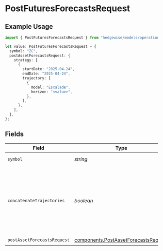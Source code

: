 # PostFuturesForecastsRequest

## Example Usage

```typescript
import { PostFuturesForecastsRequest } from "hedgewise/models/operations";

let value: PostFuturesForecastsRequest = {
  symbol: "ZC",
  postAssetForecastsRequest: {
    strategy: [
      {
        startDate: "2025-04-24",
        endDate: "2025-04-24",
        trajectory: [
          {
            model: "Escalade",
            horizon: "<value>",
          },
        ],
      },
    ],
  },
};
```

## Fields

| Field                                                                                                                        | Type                                                                                                                         | Required                                                                                                                     | Description                                                                                                                  | Example                                                                                                                      |
| ---------------------------------------------------------------------------------------------------------------------------- | ---------------------------------------------------------------------------------------------------------------------------- | ---------------------------------------------------------------------------------------------------------------------------- | ---------------------------------------------------------------------------------------------------------------------------- | ---------------------------------------------------------------------------------------------------------------------------- |
| `symbol`                                                                                                                     | *string*                                                                                                                     | :heavy_check_mark:                                                                                                           | Future symbol                                                                                                                | ZC                                                                                                                           |
| `concatenateTrajectories`                                                                                                    | *boolean*                                                                                                                    | :heavy_minus_sign:                                                                                                           | Return a concatenated version of the requested trajectories as if it was coming from a single model. Some restrictions apply |                                                                                                                              |
| `postAssetForecastsRequest`                                                                                                  | [components.PostAssetForecastsRequest](../../models/components/postassetforecastsrequest.md)                                 | :heavy_check_mark:                                                                                                           | N/A                                                                                                                          |                                                                                                                              |